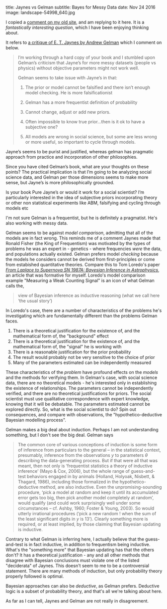 title: Jaynes vs Gelman
subtitle: Bayes for Messy Data
date: Nov 24 2016
image: landscape-54998_640.jpg

I copied a [comment on my old site](https://brianblais.wordpress.com/2016/08/20/is-science-a-self-sealing-process/#comment-1306), and am replying to it here.  It is a *fantastically interesting question*, which I have been enjoying thinking about.

It refers to [a critique of E. T. Jaynes by Andrew Gelman](http://www.stat.columbia.edu/~gelman/research/published/philosophy.pdf) which I comment on below.  


>I’m working through a hard copy of your book and I stumbled upon Gelman’s criticism that Jayne’s for more messy datasets (people vs physics) without objective parameters might not work well.
>
>Gelman seems to take issue with Jayne’s in that:
>
>1. The prior or model cannot be falsified and there isn’t enough model checking. He is more falsificationist
>2. Gelman has a more frequentist definition of probability
>3. Cannot change, adjust or add new priors.
>4. Often impossible to know true prior…then is it ok to have a subjective one?
>
>5. All models are wrong in social science, but some are less wrong or more useful, so important to cycle through models.
>
Jayne’s seems to be purist and justified, whereas gelman has pragmatic approach from practice and incorporation of other philosophies.
>
Since you have cited Gelman’s book, what are your thoughts on these points? The practical implication is that I’m going to be analyzing social science data, and Gelman per those dimensions seems to make more sense, but Jayne’s is more philosophically grounded.
>
Is your book Pure Jayne’s or would it work for a social scientist? I’m particularly interested in the idea of subjective priors incorporating theory or other non statistical experiments like ABM, falsifying and cycling through models etc

I'm not sure Gelman is a frequentist, but he is definitely a pragmatist.  He's also working with messy data.  

Gelman seems to be against *model comparison*, admitting that all of the models are in fact wrong.  This reminds me of a comment Jaynes made that Ronald Fisher (the King of Frequentism) was motivated by the types of problems he was an expert in - genetics - where frequencies *were* the data, and populations actually existed.  Gelman prefers model *checking* because the models he considers cannot be derived from first-principles or come from estabished quantitative theories.  Compare this to Tom Loredo's paper [*From Laplace to Supernova SN 1987A: Bayesian Inference in Astrophysics*](http://bayes.wustl.edu/gregory/articles.pdf), an article that was formative for myself.  Loredo's model comparison example "Measuring a Weak Counting Signal" is an icon of what Gelman calls the, 

> view of Bayesian inference as inductive reasoning (what we call here ‘the usual story’)

In Loredo's case, there are a number of characteristics of the problems he's investigating which are fundamentally different than the problems Gelman faces.

1. There is a theoretical justification for the existence of, and the mathematical form of, the "background" effect
2. There is a theoretical justification for the existence of, and the mathematical form of, the "signal" he is working with
3. There is a reasonable justification for the prior probability
4. The result would probably not be very sensitive to the choice of prior
5. Many of the parameters estimated can be independently measured

These characteristics of the *problem* have profound effects on the *models* and the methods for verifying them.  In Gelman's case, with social science data, there are no theoretical models - he's interested only in establishing the existence of relationships.  The parameters cannot be independently verified, and there are no theoretical justifications for priors.  The social scientist must use qualitative correspondence with expert knowledge, knowing that it will be debatable.  The parameters estimated cannot be explored directly.  So, what is the social scientist to do?  Spin out consequences, and compare with observations, the "hypothetico-deductive Bayesian modelling process".

Gelman makes a big deal about induction.  Perhaps I am not understanding something, but I don't see the big deal.  Gelman says 

> The common core of various conceptions of induction is some form of inference
from particulars to the general – in the statistical context, presumably, inference from the observations $y$ to parameters $\theta$ describing the data-generating process. But if that
were all that was meant, then not only is ‘frequentist statistics a theory of inductive inference’ (Mayo & Cox, 2006), but the whole range of guess-and-test behaviors engaged in by animals (Holland, Holyoak, Nisbett, & Thagard, 1986), including those formalized in
the hypothetico-deductive method, are also inductive. Even the unpromising-sounding procedure, ‘pick a model at random and keep it until its accumulated error gets too big, then pick another model completely at random’, would qualify (and could work surprisingly well under some circumstances – cf. Ashby, 1960; Foster & Young, 2003). So would utterly irrational procedures (‘pick a new random ! when the sum of the least significant digits in $y$ is 13’). Clearly something more is required, or at least implied, by
those claiming that Bayesian updating is inductive.

Contrary to what Gelman is inferring here, I actually believe that the guess-and-test is in fact inductive, in addition to frequentism being inductive.  What's the "something more" that Bayesian updating has that the others don't?  It has a theoretical justification - any and all other methods that disagree with Bayesian conclusions must violate one of the listed "deciderata" of Jaynes.  This doesn't seem to me to be a controversial statement. There are many methods of induction, but only probability theory properly followed is optimal.  

Bayesian approaches can also be *deductive*, as Gelman prefers.  Deductive logic is a subset of probability theory, and that's all we're talking about here.  



As far as I can tell, Jaynes and Gelman are not really in disagreement.  







